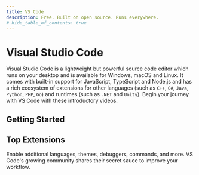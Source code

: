 ```yaml
---
title: VS Code
description: Free. Built on open source. Runs everywhere.
# hide_table_of_contents: true
---
```


# Visual Studio Code

Visual Studio Code is a lightweight but powerful source code editor which runs on your desktop and is available for Windows, macOS and Linux. It comes with built-in support for JavaScript, TypeScript and Node.js and has a rich ecosystem of extensions for other languages (such as `C++`, `C#`, `Java`, `Python`, `PHP`, `Go`) and runtimes (such as `.NET` and `Unity`). Begin your journey with VS Code with these introductory videos.

## Getting Started



## Top Extensions

Enable additional languages, themes, debuggers, commands, and more. VS Code's growing community shares their secret sauce to improve your workflow.

